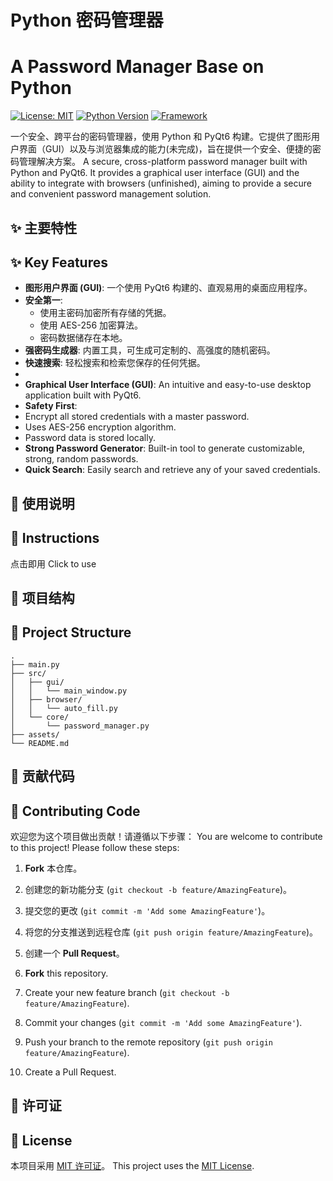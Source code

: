 # Python 密码管理器
# A Password Manager Base on Python
[![License: MIT](https://img.shields.io/badge/License-MIT-yellow.svg)](https://opensource.org/licenses/MIT)
[![Python Version](https://img.shields.io/badge/python-3.8+-blue.svg)](https://www.python.org/downloads/)
[![Framework](https://img.shields.io/badge/UI-PyQt6-brightgreen.svg)](https://www.riverbankcomputing.com/software/pyqt/)

一个安全、跨平台的密码管理器，使用 Python 和 PyQt6 构建。它提供了图形用户界面（GUI）以及与浏览器集成的能力(未完成)，旨在提供一个安全、便捷的密码管理解决方案。
A secure, cross-platform password manager built with Python and PyQt6. It provides a graphical user interface (GUI) and the ability to integrate with browsers (unfinished), aiming to provide a secure and convenient password management solution.


## ✨ 主要特性
## ✨ Key Features

- **图形用户界面 (GUI)**: 一个使用 PyQt6 构建的、直观易用的桌面应用程序。
- **安全第一**:
  - 使用主密码加密所有存储的凭据。
  - 使用 AES-256 加密算法。
  - 密码数据储存在本地。
- **强密码生成器**: 内置工具，可生成可定制的、高强度的随机密码。
- **快速搜索**: 轻松搜索和检索您保存的任何凭据。
- 
- **Graphical User Interface (GUI)**: An intuitive and easy-to-use desktop application built with PyQt6.
- **Safety First**:
- Encrypt all stored credentials with a master password.
- Uses AES-256 encryption algorithm.
- Password data is stored locally.
- **Strong Password Generator**: Built-in tool to generate customizable, strong, random passwords.
- **Quick Search**: Easily search and retrieve any of your saved credentials.

## 🚀 使用说明
## 🚀 Instructions
点击即用
Click to use

## 📂 项目结构
## 📂 Project Structure

```
.
├── main.py               
├── src/
│   ├── gui/
│   │   └── main_window.py 
│   ├── browser/
│   │   └── auto_fill.py     
│   └── core/
│       └── password_manager.py
├── assets/               
└── README.md            
```

## 🤝 贡献代码
## 🤝 Contributing Code

欢迎您为这个项目做出贡献！请遵循以下步骤：
You are welcome to contribute to this project! Please follow these steps:

1.  **Fork** 本仓库。
2.  创建您的新功能分支 (`git checkout -b feature/AmazingFeature`)。
3.  提交您的更改 (`git commit -m 'Add some AmazingFeature'`)。
4.  将您的分支推送到远程仓库 (`git push origin feature/AmazingFeature`)。
5.  创建一个 **Pull Request**。
   
1. **Fork** this repository.
2. Create your new feature branch (`git checkout -b feature/AmazingFeature`).
3. Commit your changes (`git commit -m 'Add some AmazingFeature'`).
4. Push your branch to the remote repository (`git push origin feature/AmazingFeature`).
5. Create a Pull Request.
## 📄 许可证
## 📄 License

本项目采用 [MIT 许可证](https://opensource.org/licenses/MIT)。
This project uses the [MIT License](https://opensource.org/licenses/MIT).
